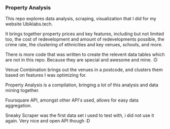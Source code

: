### Property Analysis

This repo explores data analysis, scraping, visualization that I did for my website Ubiklabs.tech.

It brings together property prices and key features, including but not limited too, the cost of redevelopment and amount of redevelopments possible, the crime rate, the clustering of ethnicities and key venues, schools, and more.

There is more code that was written to create the relevent data tables which are not in this repo. Because they are special and awesome and mine. :D

Venue Combination brings out the venues in a postcode, and clusters them based on features I was optimizing for.

Property Analysis is a compilation, bringing a lot of this analysis and data mining together.

Foursquare API, amongst other API's used, allows for easy data aggregation.

Sneaky Scraper was the first data set i used to test with, i did not use it again. Very nice and open API though :D